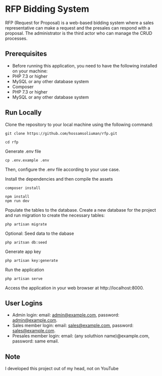 # RFP Bidding System

RFP (Request for Proposal) is a web-based bidding system where a sales representative can make a request and the presales can respond with a proposal. The administrator is the third actor who can manage the CRUD processes.

## Prerequisites

* Before running this application, you need to have the following installed on your machine:
* PHP 7.3 or higher
* MySQL or any other database system
* Composer
* PHP 7.3 or higher
* MySQL or any other database system

## Run Locally

Clone the repository to your local machine using the following command:
```shell
git clone https://github.com/hossamsoliuman/rfp.git

cd rfp
```

Generate .env file
```shell
cp .env.example .env
```

Then, configure the .env file according to your use case.

Install the dependencies and then compile the assets
```shell
composer install

npm install
npm run dev
```

Populate the tables to the database.
Create a new database for the project and run migration to create the necessary tables:
```shell
php artisan migrate

```

Optional: Seed data to the dabase
```shell
php aritsan db:seed
```

Generate app key
```shell
php artisan key:generate
```

Run the application
```shell
php artisan serve
```

Access the application in your web browser at http://localhost:8000.

## User Logins

- Admin login: email: admin@example.com, password: admin@example.com.
- Sales member login: email: sales@example.com, password: sales@example.com.
- Presales member login: email: (any soluthion name)@example.com, password: same email.

## Note

I developed this project out of my head, not on YouTube

